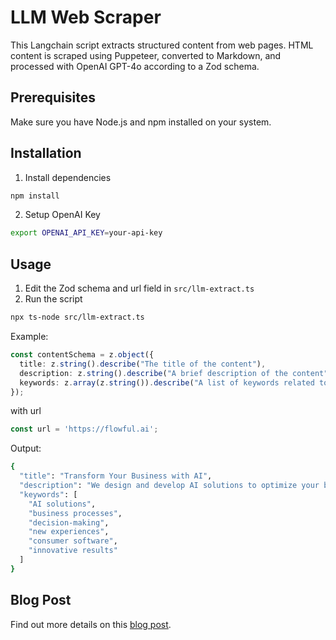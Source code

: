 # LLM Web Scraper

This Langchain script extracts structured content from web pages. HTML content is scraped using Puppeteer, converted to Markdown, and processed with OpenAI GPT-4o according to a Zod schema.

## Prerequisites

Make sure you have Node.js and npm installed on your system.

## Installation

1. Install dependencies
```bash
npm install
```

2. Setup OpenAI Key
```bash
export OPENAI_API_KEY=your-api-key
```

## Usage

1. Edit the Zod schema and url field in `src/llm-extract.ts`
2. Run the script
``` bash
npx ts-node src/llm-extract.ts
```

Example:
```typescript
const contentSchema = z.object({
  title: z.string().describe("The title of the content"),
  description: z.string().describe("A brief description of the content"),
  keywords: z.array(z.string()).describe("A list of keywords related to the content"),
});
```
with url
```typescript
const url = 'https://flowful.ai';
```

Output:

```bash
{
  "title": "Transform Your Business with AI",
  "description": "We design and develop AI solutions to optimize your business processes, enhance decision-making and deliver new experiences. Our extensive experience in building consumer software for companies of all sizes ensures you receive top-notch solutions. With over 16 years in the industry and a diverse portfolio, we deliver innovative results tailored to your needs.",
  "keywords": [
    "AI solutions",
    "business processes",
    "decision-making",
    "new experiences",
    "consumer software",
    "innovative results"
  ]
}
```

## Blog Post

Find out more details on this [blog post](https://medium.com/@nchourrout/cut-api-costs-puppeteer-for-screenshots-pdf-generation-and-llm-scraping-ecbb5415e7e7).
